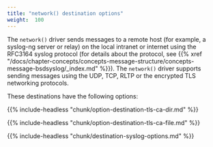 ```yaml
---
title: "network() destination options"
weight:  100
---
```

<!-- DISCLAIMER: This file is based on the syslog-ng Open Source Edition documentation https://github.com/balabit/syslog-ng-ose-guides/commit/2f4a52ee61d1ea9ad27cb4f3168b95408fddfdf2 and is used under the terms of The syslog-ng Open Source Edition Documentation License. The file has been modified by Axoflow. -->

The `network()` driver sends messages to a remote host (for example, a syslog-ng server or relay) on the local intranet or internet using the RFC3164 syslog protocol (for details about the protocol, see {{% xref "/docs/chapter-concepts/concepts-message-structure/concepts-message-bsdsyslog/_index.md" %}}). The `network()` driver supports sending messages using the UDP, TCP, RLTP or the encrypted TLS networking protocols.

These destinations have the following options:

{{% include-headless "chunk/option-destination-tls-ca-dir.md" %}}

{{% include-headless "chunk/option-destination-tls-ca-file.md" %}}

{{% include-headless "chunk/destination-syslog-options.md" %}}
